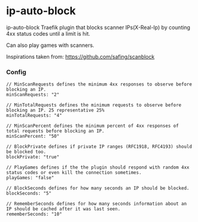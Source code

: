 # ip-auto-block

ip-auto-block Traefik plugin that blocks scanner IPs(X-Real-Ip) by counting 4xx status codes until a limit is hit.

Can also play games with scanners.

Inspirations taken from:
https://github.com/safing/scanblock

### Config

```
// MinScanRequests defines the minimum 4xx responses to observe before blocking an IP.
minScanRequests: "2"

// MinTotalRequests defines the minimum requests to observe before blocking an IP. 25 representative 25%
minTotalRequests: "4"

// MinScanPercent defines the minimum percent of 4xx responses of total requests before blocking an IP.
minScanPercent: "50"

// BlockPrivate defines if private IP ranges (RFC1918, RFC4193) should be blocked too.
blockPrivate: "true"

// PlayGames defines if the the plugin should respond with random 4xx status codes or even kill the connection sometimes.
playGames: "false"

// BlockSeconds defines for how many seconds an IP should be blocked.
blockSeconds: "5"

// RememberSeconds defines for how many seconds information about an IP should be cached after it was last seen.
rememberSeconds: "10"
```

